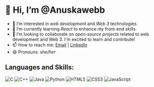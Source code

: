 # 👋 Hi, I’m @Anuskawebb

- 👀 I’m interested in *web development* and *Web 3* technologies.
- 🌱 I’m currently learning *React* to enhance my front-end skills.
- 💞 I’m looking to collaborate on *open-source projects* related to web development and Web 3. I'm excited to learn and contribute!
- 📫 How to reach me: [Email](mailto:anuskaa0003@gmail.com) | [LinkedIn](www.linkedin.com/in/anuska-s)
- 😄 Pronouns: *she/her*


## Languages and Skills:

![C](https://img.shields.io/badge/C-00599C?style=for-the-badge&logo=c&logoColor=white)
![C++](https://img.shields.io/badge/C++-00599C?style=for-the-badge&logo=c%2B%2B&logoColor=white)
![Java](https://img.shields.io/badge/Java-007396?style=for-the-badge&logo=java&logoColor=white)
![Python](https://img.shields.io/badge/Python-3776AB?style=for-the-badge&logo=python&logoColor=white)
![HTML5](https://img.shields.io/badge/HTML5-E34F26?style=for-the-badge&logo=html5&logoColor=white)
![CSS3](https://img.shields.io/badge/CSS3-1572B6?style=for-the-badge&logo=css3&logoColor=white)
![JavaScript](https://img.shields.io/badge/JavaScript-F7DF1E?style=for-the-badge&logo=javascript&logoColor=black)


